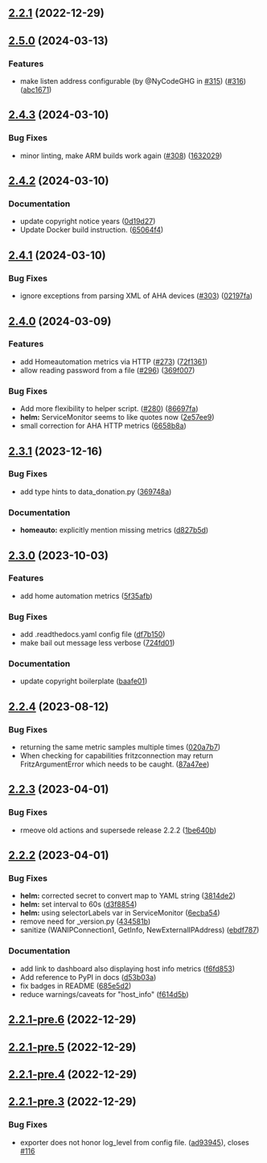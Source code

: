 ## [2.2.1](https://github.com/pdreker/fritz_exporter/compare/v2.2.1-pre.6...v2.2.1) (2022-12-29)



## [2.5.0](https://github.com/pdreker/fritz_exporter/compare/fritzexporter-v2.4.3...fritzexporter-v2.5.0) (2024-03-13)


### Features

* make listen address configurable (by @NyCodeGHG in [#315](https://github.com/pdreker/fritz_exporter/issues/315)) ([#316](https://github.com/pdreker/fritz_exporter/issues/316)) ([abc1671](https://github.com/pdreker/fritz_exporter/commit/abc1671dd74d6d4e480ec5747e12b08b1ffd0609))

## [2.4.3](https://github.com/pdreker/fritz_exporter/compare/fritzexporter-v2.4.2...fritzexporter-v2.4.3) (2024-03-10)


### Bug Fixes

* minor linting, make ARM builds work again ([#308](https://github.com/pdreker/fritz_exporter/issues/308)) ([1632029](https://github.com/pdreker/fritz_exporter/commit/16320292dc1ea5c1fba1f5d6dc4a5bb05467f579))

## [2.4.2](https://github.com/pdreker/fritz_exporter/compare/fritzexporter-v2.4.1...fritzexporter-v2.4.2) (2024-03-10)


### Documentation

* update copyright notice years ([0d19d27](https://github.com/pdreker/fritz_exporter/commit/0d19d27e4fc868d234c30c368f1aa8cb350866fd))
* Update Docker build instruction. ([65064f4](https://github.com/pdreker/fritz_exporter/commit/65064f47c446a88a1470f082393452b982af4234))

## [2.4.1](https://github.com/pdreker/fritz_exporter/compare/fritzexporter-v2.4.0...fritzexporter-v2.4.1) (2024-03-10)


### Bug Fixes

* ignore exceptions from parsing XML of AHA devices ([#303](https://github.com/pdreker/fritz_exporter/issues/303)) ([02197fa](https://github.com/pdreker/fritz_exporter/commit/02197fab4bb74eff8488ae03b84008535735c883))

## [2.4.0](https://github.com/pdreker/fritz_exporter/compare/fritzexporter-v2.3.1...fritzexporter-v2.4.0) (2024-03-09)


### Features

* add Homeautomation metrics via HTTP ([#273](https://github.com/pdreker/fritz_exporter/issues/273)) ([72f1361](https://github.com/pdreker/fritz_exporter/commit/72f136160943f4e9f3a9feec7c4d156af2b5e4cd))
* allow reading password from a file ([#296](https://github.com/pdreker/fritz_exporter/issues/296)) ([369f007](https://github.com/pdreker/fritz_exporter/commit/369f007f0543dffb6170bd16557a06c554d824bd))


### Bug Fixes

* Add more flexibility to helper script. ([#280](https://github.com/pdreker/fritz_exporter/issues/280)) ([86697fa](https://github.com/pdreker/fritz_exporter/commit/86697fa075c980530c9c45c6822cab9d44579a2e))
* **helm:** ServiceMonitor seems to like quotes now ([2e57ee9](https://github.com/pdreker/fritz_exporter/commit/2e57ee98d035cb27add47790852f29415d97b008))
* small correction for AHA HTTP metrics ([6658b8a](https://github.com/pdreker/fritz_exporter/commit/6658b8ad55374e00741a6dbc15ae709d99d43c30))

## [2.3.1](https://github.com/pdreker/fritz_exporter/compare/fritzexporter-v2.3.0...fritzexporter-v2.3.1) (2023-12-16)


### Bug Fixes

* add type hints to data_donation.py ([369748a](https://github.com/pdreker/fritz_exporter/commit/369748a2fb1672b01bf1d9b44845b0368d989c28))


### Documentation

* **homeauto:** explicitly mention missing metrics ([d827b5d](https://github.com/pdreker/fritz_exporter/commit/d827b5daa4d8f61fcbcf99c9df08ba6005992e77))

## [2.3.0](https://github.com/pdreker/fritz_exporter/compare/v2.2.4...v2.3.0) (2023-10-03)


### Features

* add home automation metrics ([5f35afb](https://github.com/pdreker/fritz_exporter/commit/5f35afb335ccc84333bb9219185e7409e051f47a))


### Bug Fixes

* add .readthedocs.yaml config file ([df7b150](https://github.com/pdreker/fritz_exporter/commit/df7b150f00f0542559a745fc02c4b40b4557c34a))
* make bail out message less verbose ([724fd01](https://github.com/pdreker/fritz_exporter/commit/724fd011a55485b7ddab3f69061fbdb2eb34326f))


### Documentation

* update copyright boilerplate ([baafe01](https://github.com/pdreker/fritz_exporter/commit/baafe01d6a8fffbe241db03b6fa813f4248ddb8d))

## [2.2.4](https://github.com/pdreker/fritz_exporter/compare/v2.2.3...v2.2.4) (2023-08-12)


### Bug Fixes

* returning the same metric samples multiple times ([020a7b7](https://github.com/pdreker/fritz_exporter/commit/020a7b78e893bd03778f67e43e37b94cc02aad92))
* When checking for capabilities fritzconnection may return FritzArgumentError which needs to be caught. ([87a47ee](https://github.com/pdreker/fritz_exporter/commit/87a47ee5fcf19e9cdb186f89c8230c443b07ccce))

## [2.2.3](https://github.com/pdreker/fritz_exporter/compare/v2.2.2...v2.2.3) (2023-04-01)


### Bug Fixes

* rmeove old actions and supersede release 2.2.2 ([1be640b](https://github.com/pdreker/fritz_exporter/commit/1be640b3a692a1402c1c4f85a3db6297b034fe01))

## [2.2.2](https://github.com/pdreker/fritz_exporter/compare/v2.2.1...v2.2.2) (2023-04-01)


### Bug Fixes

* **helm:** corrected secret to convert map to YAML string ([3814de2](https://github.com/pdreker/fritz_exporter/commit/3814de2b727670537f77a9cab36e786755a58ec5))
* **helm:** set interval to 60s ([d3f8854](https://github.com/pdreker/fritz_exporter/commit/d3f8854f5d423be8692ebf14b1413b11e647af20))
* **helm:** using selectorLabels var in ServiceMonitor ([6ecba54](https://github.com/pdreker/fritz_exporter/commit/6ecba54276e9cffbe1b20afc311d9240878adf55))
* remove need for _version.py ([434581b](https://github.com/pdreker/fritz_exporter/commit/434581ba027fd62d09b097af6c2f4fa813f294a5))
* sanitize (WANIPConnection1, GetInfo, NewExternalIPAddress) ([ebdf787](https://github.com/pdreker/fritz_exporter/commit/ebdf7874b0d3660b184e4d31342580c5114d564d))


### Documentation

* add link to dashboard also displaying host info metrics ([f6fd853](https://github.com/pdreker/fritz_exporter/commit/f6fd85381b4db79c436d5c8b0ff8f8e537ffea21))
* Add reference to PyPI in docs ([d53b03a](https://github.com/pdreker/fritz_exporter/commit/d53b03aa1fee864f3f8d539b90b933d7c2c5e5a8))
* fix badges in README ([685e5d2](https://github.com/pdreker/fritz_exporter/commit/685e5d20085c80d435fa232390593b7ec507d146))
* reduce warnings/caveats for "host_info" ([f614d5b](https://github.com/pdreker/fritz_exporter/commit/f614d5bd0db2ed8abd8f2782be079965e11a304e))

## [2.2.1-pre.6](https://github.com/pdreker/fritz_exporter/compare/v2.2.1-pre.5...v2.2.1-pre.6) (2022-12-29)



## [2.2.1-pre.5](https://github.com/pdreker/fritz_exporter/compare/v2.2.1-pre.4...v2.2.1-pre.5) (2022-12-29)



## [2.2.1-pre.4](https://github.com/pdreker/fritz_exporter/compare/v2.2.1-pre.3...v2.2.1-pre.4) (2022-12-29)



## [2.2.1-pre.3](https://github.com/pdreker/fritz_exporter/compare/v2.2.1-pre.2...v2.2.1-pre.3) (2022-12-29)


### Bug Fixes

* exporter does not honor log_level from config file. ([ad93945](https://github.com/pdreker/fritz_exporter/commit/ad93945eac60c780044946999d79735d0399d0f0)), closes [#116](https://github.com/pdreker/fritz_exporter/issues/116)
